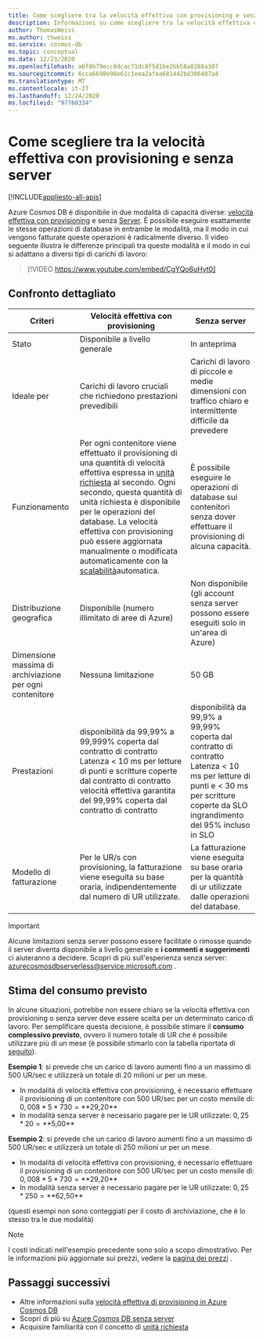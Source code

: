 ```yaml
---
title: Come scegliere tra la velocità effettiva con provisioning e senza server in Azure Cosmos DB
description: Informazioni su come scegliere tra la velocità effettiva con provisioning e senza server per il carico di lavoro.
author: ThomasWeiss
ms.author: thweiss
ms.service: cosmos-db
ms.topic: conceptual
ms.date: 12/23/2020
ms.openlocfilehash: a6f8b79ecc8dcac71dc8f5d1be2bb58a0288a307
ms.sourcegitcommit: 6cca6698e98e61c1eea2afea681442bd306487a4
ms.translationtype: MT
ms.contentlocale: it-IT
ms.lasthandoff: 12/24/2020
ms.locfileid: "97760334"
---
```

# <a name="how-to-choose-between-provisioned-throughput-and-serverless"></a>Come scegliere tra la velocità effettiva con provisioning e senza server
[!INCLUDE[appliesto-all-apis](includes/appliesto-all-apis.md)]

Azure Cosmos DB è disponibile in due modalità di capacità diverse: [velocità effettiva con provisioning](set-throughput.md) e senza [Server](serverless.md). È possibile eseguire esattamente le stesse operazioni di database in entrambe le modalità, ma il modo in cui vengono fatturate queste operazioni è radicalmente diverso. Il video seguente illustra le differenze principali tra queste modalità e il modo in cui si adattano a diversi tipi di carichi di lavoro:

> [!VIDEO https://www.youtube.com/embed/CgYQo6uHyt0]

## <a name="detailed-comparison"></a>Confronto dettagliato

| Criteri | Velocità effettiva con provisioning | Senza server |
| --- | --- | --- |
| Stato | Disponibile a livello generale | In anteprima |
| Ideale per | Carichi di lavoro cruciali che richiedono prestazioni prevedibili | Carichi di lavoro di piccole e medie dimensioni con traffico chiaro e intermittente difficile da prevedere |
| Funzionamento | Per ogni contenitore viene effettuato il provisioning di una quantità di velocità effettiva espressa in [unità richiesta](request-units.md) al secondo. Ogni secondo, questa quantità di unità richiesta è disponibile per le operazioni del database. La velocità effettiva con provisioning può essere aggiornata manualmente o modificata automaticamente con la [scalabilità](provision-throughput-autoscale.md)automatica. | È possibile eseguire le operazioni di database sui contenitori senza dover effettuare il provisioning di alcuna capacità. |
| Distribuzione geografica | Disponibile (numero illimitato di aree di Azure) | Non disponibile (gli account senza server possono essere eseguiti solo in un'area di Azure) |
| Dimensione massima di archiviazione per ogni contenitore | Nessuna limitazione | 50 GB |
| Prestazioni | disponibilità da 99,99% a 99,999% coperta dal contratto di contratto<br>Latenza < 10 ms per letture di punti e scritture coperte dal contratto di contratto<br>velocità effettiva garantita del 99,99% coperta dal contratto di contratto | disponibilità da 99,9% a 99,99% coperta dal contratto di contratto<br>Latenza < 10 ms per letture di punti e < 30 ms per scritture coperte da SLO<br>ingrandimento del 95% incluso in SLO |
| Modello di fatturazione | Per le UR/s con provisioning, la fatturazione viene eseguita su base oraria, indipendentemente dal numero di UR utilizzate. | La fatturazione viene eseguita su base oraria per la quantità di ur utilizzate dalle operazioni del database. |

> [!IMPORTANT]
> Alcune limitazioni senza server possono essere facilitate o rimosse quando il server diventa disponibile a livello generale e **i commenti e suggerimenti** ci aiuteranno a decidere. Scopri di più sull'esperienza senza server: [azurecosmosdbserverless@service.microsoft.com](mailto:azurecosmosdbserverless@service.microsoft.com) .

## <a name="estimating-your-expected-consumption"></a>Stima del consumo previsto

In alcune situazioni, potrebbe non essere chiaro se la velocità effettiva con provisioning o senza server deve essere scelta per un determinato carico di lavoro. Per semplificare questa decisione, è possibile stimare il **consumo complessivo previsto**, ovvero il numero totale di UR che è possibile utilizzare più di un mese (è possibile stimarlo con la tabella riportata di [seguito](plan-manage-costs.md#estimating-serverless-costs)).

**Esempio 1**: si prevede che un carico di lavoro aumenti fino a un massimo di 500 UR/sec e utilizzerà un totale di 20 milioni ur per un mese.

- In modalità di velocità effettiva con provisioning, è necessario effettuare il provisioning di un contenitore con 500 UR/sec per un costo mensile di: $0,008 * 5 * 730 = **$29,20**
- In modalità senza server è necessario pagare per le UR utilizzate: $0,25 * 20 = **$5,00**

**Esempio 2**: si prevede che un carico di lavoro aumenti fino a un massimo di 500 UR/sec e utilizzerà un totale di 250 milioni ur per un mese.

- In modalità di velocità effettiva con provisioning, è necessario effettuare il provisioning di un contenitore con 500 UR/sec per un costo mensile di: $0,008 * 5 * 730 = **$29,20**
- In modalità senza server è necessario pagare per le UR utilizzate: $0,25 * 250 = **$62,50**

(questi esempi non sono conteggiati per il costo di archiviazione, che è lo stesso tra le due modalità)

> [!NOTE]
> I costi indicati nell'esempio precedente sono solo a scopo dimostrativo. Per le informazioni più aggiornate sui prezzi, vedere la [pagina dei prezzi](https://azure.microsoft.com/pricing/details/cosmos-db/) .

## <a name="next-steps"></a>Passaggi successivi

- Altre informazioni sulla [velocità effettiva di provisioning in Azure Cosmos DB](set-throughput.md)
- Scopri di più su [Azure Cosmos DB senza server](serverless.md)
- Acquisire familiarità con il concetto di [unità richiesta](request-units.md)

